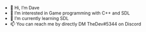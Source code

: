 - 👋 Hi, I’m Dave
- 👀 I’m interested in Game programming with C++ and SDL
- 🌱 I’m currently learning SDL
- 📫 You can reach me by directly DM TheDev#5344 on Discord 

